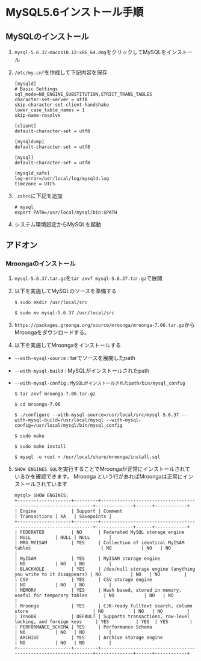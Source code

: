 # MySQL5.6インストール手順

## MySQLのインストール

1. `mysql-5.6.37-macos10.12-x86_64.dmg`をクリックしてMySQLをインストール
2. `/etc/my.cnf`を作成して下記内容を保存

    ```
    [mysqld]
    # Basic Settings
    sql_mode=NO_ENGINE_SUBSTITUTION,STRICT_TRANS_TABLES
    character-set-server = utf8
    skip-character-set-client-handshake
    lower_case_table_names = 1
    skip-name-resolve
    
    [client]
    default-character-set = utf8
    
    [mysqldump]
    default-character-set = utf8
    
    [mysql]
    default-character-set = utf8
    
    [mysqld_safe]
    log-error=/usr/local/log/mysqld.log
    timezone = UTC%
    ```
3. `.zshrc`に下記を追加

    ```
    # mysql
    export PATH=/usr/local/mysql/bin:$PATH
    ```

4. システム環境設定からMySQLを起動

## アドオン

### Mroongaのインストール

1. `mysql-5.6.37.tar.gz`を`tar zxvf mysql-5.6.37.tar.gz`で展開

2. 以下を実施してMySQLのソースを準備する

    ```
    $ sudo mkdir /usr/local/src

    $ sudo mv mysql-5.6.37 /usr/local/src
    ```

3. `https://packages.groonga.org/source/mroonga/mroonga-7.06.tar.gz`からMroongaをダウンロードする。

4. 以下を実施してMroongaをインストールする

* `--with-mysql-source` : tarでソースを展開したpath
* `--with-mysql-build` : MySQLがインストールされたpath
* `--with-mysql-config` : `MySQLがインストールされたpath/bin/mysql_config`

    ```
    $ tar zxvf mroonga-7.06.tar.gz

    $ cd mroonga-7.06

    $ ./configure --with-mysql-source=/usr/local/src/mysql-5.6.37 --with-mysql-build=/usr/local/mysql --with-mysql-config=/usr/local/mysql/bin/mysql_config

    $ sudo make

    $ sudo make install

    $ mysql -u root < /usr/local/share/mroonga/install.sql
    ```

5. `SHOW ENGINES SQL`を実行することでMroongaが正常にインストールされているかを確認できます。 Mroonga という行があればMroongaは正常にインストールされています

    ```
    mysql> SHOW ENGINES;
    +--------------------+---------+----------------------------------------------------------------+--------------+------+------------+
    | Engine             | Support | Comment                                                        | Transactions | XA   | Savepoints |
    +--------------------+---------+----------------------------------------------------------------+--------------+------+------------+
    | FEDERATED          | NO      | Federated MySQL storage engine                                 | NULL         | NULL | NULL       |
    | MRG_MYISAM         | YES     | Collection of identical MyISAM tables                          | NO           | NO   | NO         |
    | MyISAM             | YES     | MyISAM storage engine                                          | NO           | NO   | NO         |
    | BLACKHOLE          | YES     | /dev/null storage engine (anything you write to it disappears) | NO           | NO   | NO         |
    | CSV                | YES     | CSV storage engine                                             | NO           | NO   | NO         |
    | MEMORY             | YES     | Hash based, stored in memory, useful for temporary tables      | NO           | NO   | NO         |
    | Mroonga            | YES     | CJK-ready fulltext search, column store                        | NO           | NO   | NO         |
    | InnoDB             | DEFAULT | Supports transactions, row-level locking, and foreign keys     | YES          | YES  | YES        |
    | PERFORMANCE_SCHEMA | YES     | Performance Schema                                             | NO           | NO   | NO         |
    | ARCHIVE            | YES     | Archive storage engine                                         | NO           | NO   | NO         |
    +--------------------+---------+----------------------------------------------------------------+--------------+------+------------+
    ```